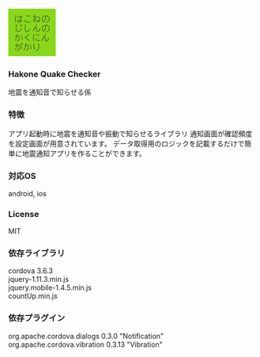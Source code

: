![HakoneQuakeChecker](android_res/drawable/icon.png)
### Hakone Quake Checker
地震を通知音で知らせる係

### 特徴
アプリ起動時に地震を通知音や振動で知らせるライブラリ 
通知画面が確認頻度を設定画面が用意されています。
データ取得用のロジックを記載するだけで簡単に地震通知アプリを作ることができます。

### 対応OS
android, ios

### License
MIT


### 依存ライブラリ
cordova 3.6.3  
jquery-1.11.3.min.js  
jquery.mobile-1.4.5.min.js  
countUp.min.js

### 依存プラグイン
org.apache.cordova.dialogs 0.3.0 "Notification"  
org.apache.cordova.vibration 0.3.13 "Vibration"  
